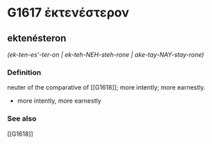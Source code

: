 # G1617 ἐκτενέστερον

## ektenésteron

_(ek-ten-es'-ter-on | ek-teh-NEH-steh-rone | ake-tay-NAY-stay-rone)_

### Definition

neuter of the comparative of [[G1618]]; more intently; more earnestly.

- more intently, more earnestly

### See also

[[G1618]]

